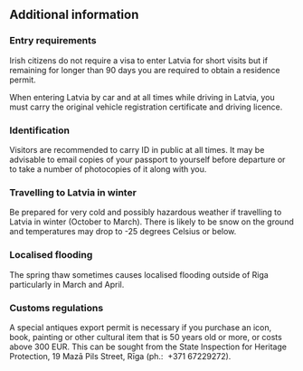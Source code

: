 ## Additional information

### **Entry requirements**

Irish citizens do not require a visa to enter Latvia for short visits but if remaining for longer than 90 days you are required to obtain a residence permit.

When entering Latvia by car and at all times while driving in Latvia, you must carry the original vehicle registration certificate and driving licence.

### **Identification**

Visitors are recommended to carry ID in public at all times. It may be advisable to email copies of your passport to yourself before departure or to take a number of photocopies of it along with you.

### **Travelling to Latvia in winter**

Be prepared for very cold and possibly hazardous weather if travelling to Latvia in winter (October to March). There is likely to be snow on the ground and temperatures may drop to -25 degrees Celsius or below.

### **Localised flooding**

The spring thaw sometimes causes localised flooding outside of Riga particularly in March and April.

### **Customs regulations**

A special antiques export permit is necessary if you purchase an icon, book, painting or other cultural item that is 50 years old or more, or costs above 300 EUR. This can be sought from the State Inspection for Heritage Protection, 19 Mazā Pils Street, Rīga (ph.:  +371 67229272).